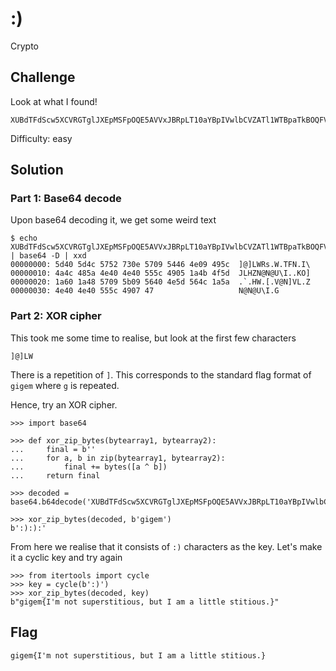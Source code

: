 # :)
Crypto

## Challenge 

Look at what I found!
	
	XUBdTFdScw5XCVRGTglJXEpMSFpOQE5AVVxJBRpLT10aYBpIVwlbCVZATl1WTBpaTkBOQFVcSQdH

Difficulty: easy

## Solution

### Part 1: Base64 decode

Upon base64 decoding it, we get some weird text 

	$ echo XUBdTFdScw5XCVRGTglJXEpMSFpOQE5AVVxJBRpLT10aYBpIVwlbCVZATl1WTBpaTkBOQFVcSQdH | base64 -D | xxd
	00000000: 5d40 5d4c 5752 730e 5709 5446 4e09 495c  ]@]LWRs.W.TFN.I\
	00000010: 4a4c 485a 4e40 4e40 555c 4905 1a4b 4f5d  JLHZN@N@U\I..KO]
	00000020: 1a60 1a48 5709 5b09 5640 4e5d 564c 1a5a  .`.HW.[.V@N]VL.Z
	00000030: 4e40 4e40 555c 4907 47                   N@N@U\I.G

### Part 2: XOR cipher

This took me some time to realise, but look at the first few characters

	]@]LW

There is a repetition of `]`. This corresponds to the standard flag format of `gigem` where `g` is repeated.

Hence, try an XOR cipher.

	>>> import base64

	>>> def xor_zip_bytes(bytearray1, bytearray2):
	...     final = b''
	...     for a, b in zip(bytearray1, bytearray2):
	...         final += bytes([a ^ b])
	...     return final

	>>> decoded = base64.b64decode('XUBdTFdScw5XCVRGTglJXEpMSFpOQE5AVVxJBRpLT10aYBpIVwlbCVZATl1WTBpaTkBOQFVcSQdH')

	>>> xor_zip_bytes(decoded, b'gigem')
	b':):):'

From here we realise that it consists of `:)` characters as the key. Let's make it a cyclic key and try again

	>>> from itertools import cycle
	>>> key = cycle(b':)')
	>>> xor_zip_bytes(decoded, key)
	b"gigem{I'm not superstitious, but I am a little stitious.}"

## Flag

	gigem{I'm not superstitious, but I am a little stitious.}
